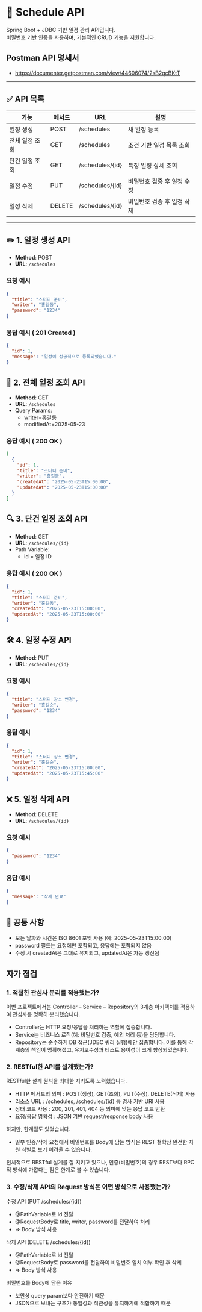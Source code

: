 # 📅 Schedule API

Spring Boot + JDBC 기반 일정 관리 API입니다.  
비밀번호 기반 인증을 사용하며, 기본적인 CRUD 기능을 지원합니다.

## Postman API 명세서
- https://documenter.getpostman.com/view/44606074/2sB2qcBKtT

---

## ✅ API 목록

| 기능 | 메서드 | URL | 설명 |
|------|--------|-----|------|
| 일정 생성 | POST | /schedules | 새 일정 등록 |
| 전체 일정 조회 | GET | /schedules | 조건 기반 일정 목록 조회 |
| 단건 일정 조회 | GET | /schedules/{id} | 특정 일정 상세 조회 |
| 일정 수정 | PUT | /schedules/{id} | 비밀번호 검증 후 일정 수정 |
| 일정 삭제 | DELETE | /schedules/{id} | 비밀번호 검증 후 일정 삭제 |

---

## ✏️ 1. 일정 생성 API

- **Method**: POST
- **URL**: `/schedules`

### 요청 예시
```json
{
  "title": "스터디 준비",
  "writer": "홍길동",
  "password": "1234"
}
```

### 응답 예시 ( 201 Created )
```json
{
  "id": 1,
  "message": "일정이 성공적으로 등록되었습니다."
}
```

## 📖 2. 전체 일정 조회 API

- **Method**: GET
- **URL**: `/schedules`
- Query Params:
  - writer=홍길동
  - modifiedAt=2025-05-23

### 응답 예시 ( 200 OK )
```json
[
  {
    "id": 1,
    "title": "스터디 준비",
    "writer": "홍길동",
    "createdAt": "2025-05-23T15:00:00",
    "updatedAt": "2025-05-23T15:00:00"
  }
]
```

## 🔍 3. 단건 일정 조회 API

- **Method**: GET
- **URL**: `/schedules/{id}`
- Path Variable:
  - id = 일정 ID

### 응답 예시 ( 200 OK )
```json
{
  "id": 1,
  "title": "스터디 준비",
  "writer": "홍길동",
  "createdAt": "2025-05-23T15:00:00",
  "updatedAt": "2025-05-23T15:00:00"
}
```

## 🛠️ 4. 일정 수정 API

- **Method**: PUT
- **URL**: `/schedules/{id}`

### 요청 예시
```json
{
  "title": "스터디 장소 변경",
  "writer": "홍길순",
  "password": "1234"
}
```

### 응답 예시
```json
{
  "id": 1,
  "title": "스터디 장소 변경",
  "writer": "홍길순",
  "createdAt": "2025-05-23T15:00:00",
  "updatedAt": "2025-05-23T15:45:00"
}
```

## ❌ 5. 일정 삭제 API

- **Method**: DELETE
- **URL**: `/schedules/{id}`

### 요청 예시
```json
{
  "password": "1234"
}
```

### 응답 예시
```json
{
  "message": "삭제 완료"
}
```

## 📌 공통 사항

- 모든 날짜와 시간은 ISO 8601 포맷 사용 (예: 2025-05-23T15:00:00)
- password 필드는 요청에만 포함되고, 응답에는 포함되지 않음
- 수정 시 createdAt은 그대로 유지되고, updatedAt은 자동 갱신됨

## 자가 점검

### 1. 적절한 관심사 분리를 적용했는가?

이번 프로젝트에서는 Controller – Service – Repository의 3계층 아키텍처를 적용하여 관심사를 명확히 분리했습니다.
- Controller는 HTTP 요청/응답을 처리하는 역할에 집중합니다.
- Service는 비즈니스 로직(예: 비밀번호 검증, 예외 처리 등)을 담당합니다.
- Repository는 순수하게 DB 접근(JDBC 쿼리 실행)에만 집중합니다.
이를 통해 각 계층의 책임이 명확해졌고, 유지보수성과 테스트 용이성이 크게 향상되었습니다.

### 2. RESTful한 API를 설계했는가?

RESTful한 설계 원칙을 최대한 지키도록 노력했습니다.
- HTTP 메서드의 의미 : POST(생성), GET(조회), PUT(수정), DELETE(삭제) 사용
- 리소스 URL : /schedules, /schedules/{id} 등 명사 기반 URI 사용
- 상태 코드 사용 : 200, 201, 401, 404 등 의미에 맞는 응답 코드 반환
- 요청/응답 명확성 : JSON 기반 request/response body 사용

하지만, 한계점도 있었습니다.
- 일부 인증/삭제 요청에서 비밀번호를 Body에 담는 방식은 REST 철학상 완전한 자원 식별로 보기 어려울 수 있습니다.

전체적으로 RESTful 설계를 잘 지키고 있으나, 인증(비밀번호)의 경우 REST보다 RPC적 방식에 가깝다는 점은 한계로 볼 수 있습니다.

### 3. 수정/삭제 API의 Request 방식은 어떤 방식으로 사용했는가?

수정 API (PUT /schedules/{id})
- @PathVariable로 id 전달
- @RequestBody로 title, writer, password를 전달하여 처리
- ⇒ Body 방식 사용

삭제 API (DELETE /schedules/{id})
- @PathVariable로 id 전달
- @RequestBody로 password를 전달하여 비밀번호 일치 여부 확인 후 삭제
- ⇒ Body 방식 사용

비밀번호를 Body에 담은 이유
- 보안상 query param보다 안전하기 때문
- JSON으로 보내는 구조가 통일성과 직관성을 유지하기에 적합하기 때문